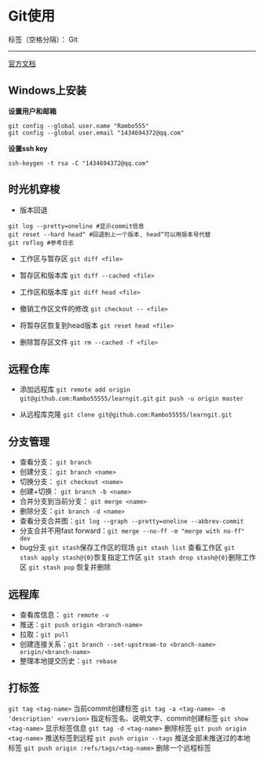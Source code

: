 # Git使用

标签（空格分隔）： Git

---
[官方文档](https://git-scm.com/docs)

## Windows上安装
**设置用户和邮箱**
```
git config --global user.name "Rambo555"
git config --global user.email "1434694372@qq.com"
```
**设置ssh key**
```
ssh-keygen -t rsa -C "1434694372@qq.com"
```

## 时光机穿梭

- 版本回退
```
git log --pretty=oneline #显示commit信息
git reset --hard head^ #回退到上一个版本, head^可以用版本号代替
git reflog #参考日志
```
- 工作区与暂存区
`git diff <file>`

- 暂存区和版本库
`git diff --cached <file>`

- 工作区和版本库
`git diff head <file>`

- 撤销工作区文件的修改
`git checkout -- <file>`

- 将暂存区恢复到head版本
`git reset head <file>`

- 删除暂存区文件
`git rm --cached -f <file>`

## 远程仓库
- 添加远程库
`git remote add origin git@github.com:Rambo55555/learngit.git`
`git push -u origin master`

- 从远程库克隆
`git clone git@github.com:Rambo55555/learngit.git`

## 分支管理
- 查看分支： `git branch`
- 创建分支： `git branch <name>`
- 切换分支： `git checkout <name>`
- 创建+切换： `git branch -b <name>`
- 合并分支到当前分支： `git merge <name>`
- 删除分支：`git branch -d <name>`
- 查看分支合并图：`git log --graph --pretty=oneline --abbrev-commit`
- 分支合并不用fast forward：`git merge --no-ff -m "merge with no-ff" dev`
- bug分支 `git stash`保存工作区的现场 
`git stash list` 查看工作区
`git stash apply stash@{0}`恢复指定工作区 
`git stash drop stash@{0}`删除工作区
`git stash pop` 恢复并删除

## 远程库
- 查看库信息： `git remote -v`
- 推送：`git push origin <branch-name>`
- 拉取：`git pull`
- 创建连接关系：`git branch --set-upstream-to <branch-name> origin/<branch-name>`
- 整理本地提交历史：`git rebase`

## 打标签
`git tag <tag-name>` 当前commit创建标签
`git tag -a <tag-name> -m 'description' <version>` 指定标签名、说明文字、commit创建标签
`git show <tag-name>` 显示标签信息
`git tag -d <tag-name>` 删除标签
`git push origin <tag-name>` 推送标签到远程
`git push origin --tags` 推送全部未推送过的本地标签
`git push origin :refs/tags/<tag-name>` 删除一个远程标签







